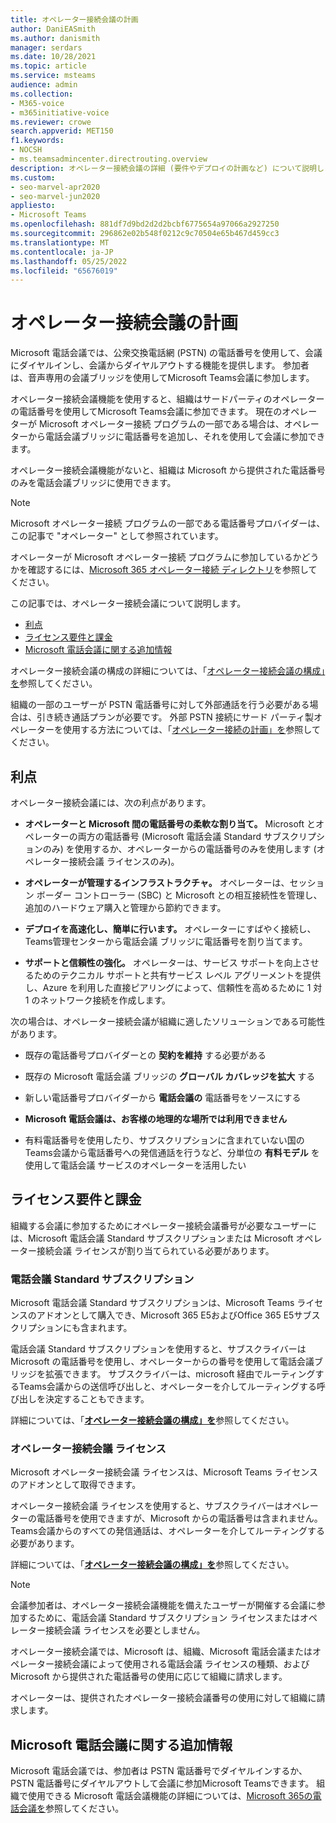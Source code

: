 ```yaml
---
title: オペレーター接続会議の計画
author: DaniEASmith
ms.author: danismith
manager: serdars
ms.date: 10/28/2021
ms.topic: article
ms.service: msteams
audience: admin
ms.collection:
- M365-voice
- m365initiative-voice
ms.reviewer: crowe
search.appverid: MET150
f1.keywords:
- NOCSH
- ms.teamsadmincenter.directrouting.overview
description: オペレーター接続会議の詳細 (要件やデプロイの計画など) について説明します。
ms.custom:
- seo-marvel-apr2020
- seo-marvel-jun2020
appliesto:
- Microsoft Teams
ms.openlocfilehash: 881df7d9bd2d2d2bcbf6775654a97066a2927250
ms.sourcegitcommit: 296862e02b548f0212c9c70504e65b467d459cc3
ms.translationtype: MT
ms.contentlocale: ja-JP
ms.lasthandoff: 05/25/2022
ms.locfileid: "65676019"
---
```

# <a name="plan-for-operator-connect-conferencing"></a>オペレーター接続会議の計画

Microsoft 電話会議では、公衆交換電話網 (PSTN) の電話番号を使用して、会議にダイヤルインし、会議からダイヤルアウトする機能を提供します。  参加者は、音声専用の会議ブリッジを使用してMicrosoft Teams会議に参加します。

オペレーター接続会議機能を使用すると、組織はサードパーティのオペレーターの電話番号を使用してMicrosoft Teams会議に参加できます。 現在のオペレーターが Microsoft オペレーター接続 プログラムの一部である場合は、オペレーターから電話会議ブリッジに電話番号を追加し、それを使用して会議に参加できます。

オペレーター接続会議機能がないと、組織は Microsoft から提供された電話番号のみを電話会議ブリッジに使用できます。

>[!NOTE]
>Microsoft オペレーター接続 プログラムの一部である電話番号プロバイダーは、この記事で "オペレーター" として参照されています。
>
>オペレーターが Microsoft オペレーター接続 プログラムに参加しているかどうかを確認するには、[Microsoft 365 オペレーター接続 ディレクトリ](https://cloudpartners.transform.microsoft.com/practices/microsoft-365-for-operators/directory)を参照してください。

この記事では、オペレーター接続会議について説明します。

- [利点](#benefits)
- [ライセンス要件と課金](#licensing-requirements-and-billing)
- [Microsoft 電話会議に関する追加情報](#additional-information-on-microsoft-audio-conferencing)

オペレーター接続会議の構成の詳細については、「[オペレーター接続会議の構成」を](operator-connect-conferencing-configure.md)参照してください。

組織の一部のユーザーが PSTN 電話番号に対して外部通話を行う必要がある場合は、引き続き通話プランが必要です。 外部 PSTN 接続にサード パーティ製オペレーターを使用する方法については、「[オペレーター接続の計画」を](operator-connect-plan.md)参照してください。

## <a name="benefits"></a>利点

オペレーター接続会議には、次の利点があります。

- **オペレーターと Microsoft 間の電話番号の柔軟な割り当て。** Microsoft とオペレーターの両方の電話番号 (Microsoft 電話会議 Standard サブスクリプションのみ) を使用するか、オペレーターからの電話番号のみを使用します (オペレーター接続会議 ライセンスのみ)。

- **オペレーターが管理するインフラストラクチャ。** オペレーターは、セッション ボーダー コントローラー (SBC) と Microsoft との相互接続性を管理し、追加のハードウェア購入と管理から節約できます。

- **デプロイを高速化し、簡単に行います。** オペレーターにすばやく接続し、Teams管理センターから電話会議 ブリッジに電話番号を割り当てます。

- **サポートと信頼性の強化。** オペレーターは、サービス サポートを向上させるためのテクニカル サポートと共有サービス レベル アグリーメントを提供し、Azure を利用した直接ピアリングによって、信頼性を高めるために 1 対 1 のネットワーク接続を作成します。

次の場合は、オペレーター接続会議が組織に適したソリューションである可能性があります。

- 既存の電話番号プロバイダーとの **契約を維持** する必要がある

- 既存の Microsoft 電話会議 ブリッジの **グローバル カバレッジを拡大** する

- 新しい電話番号プロバイダーから **電話会議の** 電話番号をソースにする

- **Microsoft 電話会議は、お客様の地理的な場所では利用できません**

- 有料電話番号を使用したり、サブスクリプションに含まれていない国のTeams会議から電話番号への発信通話を行うなど、分単位の **有料モデル** を使用して電話会議 サービスのオペレーターを活用したい

## <a name="licensing-requirements-and-billing"></a>ライセンス要件と課金

組織する会議に参加するためにオペレーター接続会議番号が必要なユーザーには、Microsoft 電話会議 Standard サブスクリプションまたは Microsoft オペレーター接続会議 ライセンスが割り当てられている必要があります。

### <a name="audio-conferencing-standard-subscription"></a>電話会議 Standard サブスクリプション

Microsoft 電話会議 Standard サブスクリプションは、Microsoft Teams ライセンスのアドオンとして購入でき、Microsoft 365 E5およびOffice 365 E5サブスクリプションにも含まれます。

電話会議 Standard サブスクリプションを使用すると、サブスクライバーは Microsoft の電話番号を使用し、オペレーターからの番号を使用して電話会議ブリッジを拡張できます。 サブスクライバーは、microsoft 経由でルーティングするTeams会議からの送信呼び出しと、オペレーターを介してルーティングする呼び出しを決定することもできます。

詳細については、「[**オペレーター接続会議の構成」を**](operator-connect-conferencing-configure.md)参照してください。

### <a name="operator-connect-conferencing-license"></a>オペレーター接続会議 ライセンス

Microsoft オペレーター接続会議 ライセンスは、Microsoft Teams ライセンスのアドオンとして取得できます。

オペレーター接続会議 ライセンスを使用すると、サブスクライバーはオペレーターの電話番号を使用できますが、Microsoft からの電話番号は含まれません。 Teams会議からのすべての発信通話は、オペレーターを介してルーティングする必要があります。

詳細については、「[**オペレーター接続会議の構成」を**](operator-connect-conferencing-configure.md)参照してください。

>[!Note]
>会議参加者は、オペレーター接続会議機能を備えたユーザーが開催する会議に参加するために、電話会議 Standard サブスクリプション ライセンスまたはオペレーター接続会議 ライセンスを必要としません。

オペレーター接続会議では、Microsoft は、組織、Microsoft 電話会議またはオペレーター接続会議によって使用される電話会議 ライセンスの種類、および Microsoft から提供された電話番号の使用に応じて組織に請求します。

オペレーターは、提供されたオペレーター接続会議番号の使用に対して組織に請求します。

## <a name="additional-information-on-microsoft-audio-conferencing"></a>Microsoft 電話会議に関する追加情報

Microsoft 電話会議では、参加者は PSTN 電話番号でダイヤルインするか、PSTN 電話番号にダイヤルアウトして会議に参加Microsoft Teamsできます。 組織で使用できる Microsoft 電話会議機能の詳細については、[Microsoft 365の電話会議を](audio-conferencing-in-office-365.md)参照してください。
